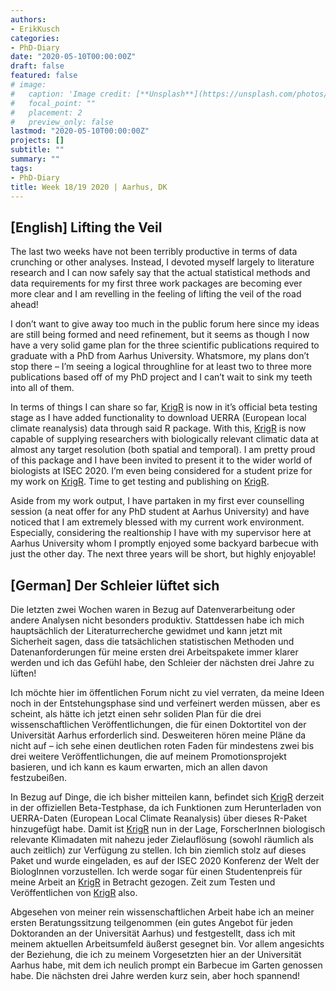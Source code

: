 ```yaml
---
authors:
- ErikKusch
categories:
- PhD-Diary
date: "2020-05-10T00:00:00Z"
draft: false
featured: false
# image:
#   caption: 'Image credit: [**Unsplash**](https://unsplash.com/photos/CpkOjOcXdUY)'
#   focal_point: ""
#   placement: 2
#   preview_only: false
lastmod: "2020-05-10T00:00:00Z"
projects: []
subtitle: ""
summary: ""
tags:
- PhD-Diary
title: Week 18/19 2020 | Aarhus, DK
---
```



## [English] Lifting the Veil
The last two weeks have not been terribly productive in terms of data crunching or other analyses. Instead, I devoted myself largely to literature research and I can now safely say that the actual statistical methods and data requirements for my first three work packages are becoming ever more clear and I am revelling in the feeling of lifting the veil of the road ahead!

I don’t want to give away too much in the public forum here since my ideas are still being formed and need refinement, but it seems as though I now have a very solid game plan for the three scientific publications required to graduate with a PhD from Aarhus University. Whatsmore, my plans don’t stop there – I’m seeing a logical throughline for at least two to three more publications based off of my PhD project and I can’t wait to sink my teeth into all of them.

In terms of things I can share so far, [KrigR](/project/krigr/) is now in it’s official beta testing stage as I have added functionality to download UERRA (European local climate reanalysis) data through said R package. With this, [KrigR](/project/krigr/) is now capable of supplying researchers with biologically relevant climatic data at almost any target resolution (both spatial and temporal). I am pretty proud of this package and I have been invited to present it to the wider world of biologists at ISEC 2020. I’m even being considered for a student prize for my work on [KrigR](/project/krigr/). Time to get testing and publishing on [KrigR](/project/krigr/).

Aside from my work output, I have partaken in my first ever counselling session (a neat offer for any PhD student at Aarhus University) and have noticed that I am extremely blessed with my current work environment. Especially, considering the realtionship I have with my supervisor here at Aarhus University whom I promptly enjoyed some backyard barbecue with just the other day. The next three years will be short, but highly enjoyable!


## [German] Der Schleier lüftet sich

Die letzten zwei Wochen waren in Bezug auf Datenverarbeitung oder andere Analysen nicht besonders produktiv. Stattdessen habe ich mich hauptsächlich der Literaturrecherche gewidmet und kann jetzt mit Sicherheit sagen, dass die tatsächlichen statistischen Methoden und Datenanforderungen für meine ersten drei Arbeitspakete immer klarer werden und ich das Gefühl habe, den Schleier der nächsten drei Jahre zu lüften!

Ich möchte hier im öffentlichen Forum nicht zu viel verraten, da meine Ideen noch in der Entstehungsphase sind und verfeinert werden müssen, aber es scheint, als hätte ich jetzt einen sehr soliden Plan für die drei wissenschaftlichen Veröffentlichungen, die für einen Doktortitel von der Universität Aarhus erforderlich sind. Desweiteren hören meine Pläne da nicht auf – ich sehe einen deutlichen roten Faden für mindestens zwei bis drei weitere Veröffentlichungen, die auf meinem Promotionsprojekt basieren, und ich kann es kaum erwarten, mich an allen davon festzubeißen.

In Bezug auf Dinge, die ich bisher mitteilen kann, befindet sich [KrigR](/project/krigr/) derzeit in der offiziellen Beta-Testphase, da ich Funktionen zum Herunterladen von UERRA-Daten (European Local Climate Reanalysis) über dieses R-Paket hinzugefügt habe. Damit ist [KrigR](/project/krigr/) nun in der Lage, ForscherInnen biologisch relevante Klimadaten mit nahezu jeder Zielauflösung (sowohl räumlich als auch zeitlich) zur Verfügung zu stellen. Ich bin ziemlich stolz auf dieses Paket und wurde eingeladen, es auf der ISEC 2020 Konferenz der Welt der BiologInnen vorzustellen. Ich werde sogar für einen Studentenpreis für meine Arbeit an [KrigR](/project/krigr/) in Betracht gezogen. Zeit zum Testen und Veröffentlichen von [KrigR](/project/krigr/) also.

Abgesehen von meiner rein wissenschaftlichen Arbeit habe ich an meiner ersten Beratungssitzung teilgenommen (ein gutes Angebot für jeden Doktoranden an der Universität Aarhus) und festgestellt, dass ich mit meinem aktuellen Arbeitsumfeld äußerst gesegnet bin. Vor allem angesichts der Beziehung, die ich zu meinem Vorgesetzten hier an der Universität Aarhus habe, mit dem ich neulich prompt ein Barbecue im Garten genossen habe. Die nächsten drei Jahre werden kurz sein, aber hoch spannend!

